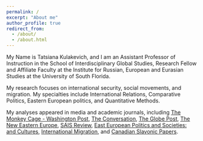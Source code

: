```yaml
---
permalink: /
excerpt: "About me"
author_profile: true
redirect_from: 
  - /about/
  - /about.html
---
```


My Name is Tatsiana Kulakevich, and I am an Assistant Professor of Instruction in the School of Interdisciplinary Global Studies, Research Fellow and Affiliate Faculty at the Institute for Russian, European and Eurasian Studies at the University of South Florida.

My research focuses on international security, social movements, and migration. My specialties include International Relations, Comparative Politics, Eastern European politics, and Quantitative Methods.

My analyses appeared in media and academic journals, including [The Monkey Cage - Washington Post](https://www.washingtonpost.com/politics/2020/08/08/belarus-president-is-looking-his-sixth-election-victory-he-has-well-used-playbook-win-aug-9/), [The Conversation](https://theconversation.com/belarus-explained-how-europes-last-dictator-could-fall-144711), [The Globe Post](https://theglobepost.com/2019/02/06/belarus-russia-it/), [The New Eastern Europe](https://neweasterneurope.eu/2021/03/09/russia-is-jailing-the-opposition-a-good-way-to-win/), [SAIS Review](https://muse.jhu.edu/article/783885), [East European Politics and Societies: and Cultures](http://eep.sagepub.com/content/early/2014/06/16/0888325414535429.abstract), [International Migration](https://onlinelibrary.wiley.com/doi/abs/10.1111/imig.12881), and [Canadian Slavonic Papers](https://www.tandfonline.com/doi/abs/10.1080/00085006.2021.1991744).



